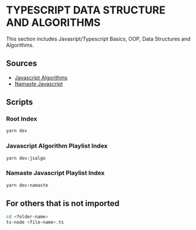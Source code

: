 # TYPESCRIPT DATA STRUCTURE AND ALGORITHMS

This section includes Javasript/Typescript Basics, OOP, Data Structures and Algorithms.

## Sources

-   [Javascript Algorithms](https://www.youtube.com/watch?v=coqQwbDezUA&list=PLC3y8-rFHvwiRYB4-HHKHblh3_bQNJTMa)
-   [Namaste Javascript](https://www.youtube.com/watch?v=6nv3qy3oNkc&list=PLlasXeu85E9eWOpw9jxHOQyGMRiBZ60aX&index=6)

## Scripts

### Root Index

```bash
yarn dev
```

### Javascript Algorithm Playlist Index

```bash
yarn dev:jsalgo
```

### Namaste Javascript Playlist Index

```bash
yarn dev:namaste
```

## For others that is not imported

```bash
cd <folder-name>
ts-node <file-name>.ts
```
